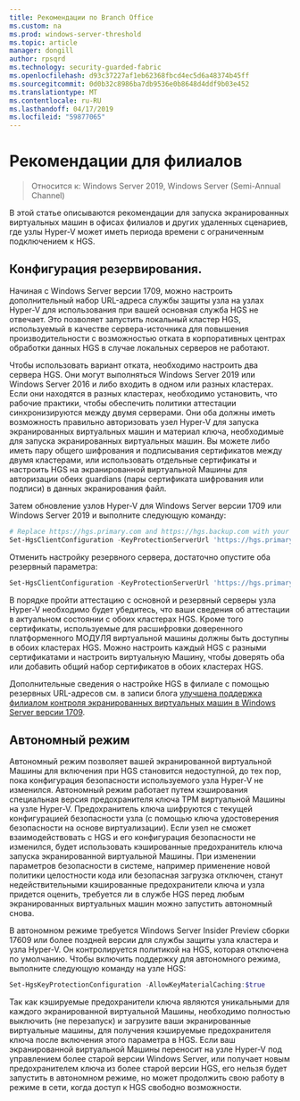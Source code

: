 ```yaml
---
title: Рекомендации по Branch Office
ms.custom: na
ms.prod: windows-server-threshold
ms.topic: article
manager: dongill
author: rpsqrd
ms.technology: security-guarded-fabric
ms.openlocfilehash: d93c37227af1eb62368fbcd4ec5d6a48374b45ff
ms.sourcegitcommit: 0d0b32c8986ba7db9536e0b8648d4ddf9b03e452
ms.translationtype: MT
ms.contentlocale: ru-RU
ms.lasthandoff: 04/17/2019
ms.locfileid: "59877065"
---
```

# <a name="branch-office-considerations"></a>Рекомендации для филиалов

> Относится к: Windows Server 2019, Windows Server (Semi-Annual Channel) 

В этой статье описываются рекомендации для запуска экранированных виртуальных машин в офисах филиалов и других удаленных сценариев, где узлы Hyper-V может иметь периода времени с ограниченным подключением к HGS.

## <a name="fallback-configuration"></a>Конфигурация резервирования.

Начиная с Windows Server версии 1709, можно настроить дополнительный набор URL-адреса службы защиты узла на узлах Hyper-V для использования при вашей основная служба HGS не отвечает.
Это позволяет запустить локальный кластер HGS, используемый в качестве сервера-источника для повышения производительности с возможностью отката в корпоративных центрах обработки данных HGS в случае локальных серверов не работают.

Чтобы использовать вариант отката, необходимо настроить два сервера HGS. Они могут выполняться Windows Server 2019 или Windows Server 2016 и либо входить в одном или разных кластерах. Если они находятся в разных кластерах, необходимо установить, что рабочие практики, чтобы обеспечить политики аттестации синхронизируются между двумя серверами. Они оба должны иметь возможность правильно авторизовать узел Hyper-V для запуска экранированных виртуальных машин и материал ключа, необходимые для запуска экранированных виртуальных машин. Вы можете либо иметь пару общего шифрования и подписывания сертификатов между двумя кластерами, или использовать отдельные сертификаты и настроить HGS на экранированной виртуальной Машины для авторизации обеих guardians (пары сертификата шифрования или подписи) в данных экранирования файл.

Затем обновление узлов Hyper-V для Windows Server версии 1709 или Windows Server 2019 и выполните следующую команду:
```powershell
# Replace https://hgs.primary.com and https://hgs.backup.com with your own domain names and protocols
Set-HgsClientConfiguration -KeyProtectionServerUrl 'https://hgs.primary.com/KeyProtection' -AttestationServerUrl 'https://hgs.primary.com/Attestation' -FallbackKeyProtectionServerUrl 'https://hgs.backup.com/KeyProtection' -FallbackAttestationServerUrl 'https://hgs.backup.com/Attestation'
```

Отменить настройку резервного сервера, достаточно опустите оба резервный параметра:
```powershell
Set-HgsClientConfiguration -KeyProtectionServerUrl 'https://hgs.primary.com/KeyProtection' -AttestationServerUrl 'https://hgs.primary.com/Attestation'
```

В порядке пройти аттестацию с основной и резервный серверы узла Hyper-V необходимо будет убедитесь, что ваши сведения об аттестации в актуальном состоянии с обоих кластерах HGS.
Кроме того сертификаты, используемые для расшифровки доверенного платформенного МОДУЛЯ виртуальной машины должны быть доступны в обоих кластерах HGS.
Можно настроить каждый HGS с разными сертификатами и настроить виртуальную Машину, чтобы доверять оба или добавить общий набор сертификатов в обоих кластерах HGS.

Дополнительные сведения о настройке HGS в филиале с помощью резервных URL-адресов см. в записи блога [улучшена поддержка филиалом контроля экранированных виртуальных машин в Windows Server версии 1709](https://blogs.technet.microsoft.com/datacentersecurity/2017/11/15/improved-branch-office-support-for-shielded-vms-in-windows-server-version-1709/).


## <a name="offline-mode"></a>Автономный режим

Автономный режим позволяет вашей экранированной виртуальной Машины для включения при HGS становится недоступной, до тех пор, пока конфигурация безопасности используемого узла Hyper-V не изменился.
Автономный режим работает путем кэширования специальная версия предохранителя ключа TPM виртуальной Машины на узле Hyper-V.
Предохранитель ключа шифруются с текущей конфигурацией безопасности узла (с помощью ключа удостоверения безопасности на основе виртуализации).
Если узел не сможет взаимодействовать с HGS и его конфигурация безопасности не изменился, будет использовать кэшированные предохранитель ключа запуска экранированной виртуальной Машины.
При изменении параметров безопасности в системе, например применение новой политики целостности кода или безопасная загрузка отключен, станут недействительными кэшированные предохранители ключа и узла придется оценить, требуется ли в службе HGS перед любым экранированных виртуальных машин можно запустить автономный снова.

В автономном режиме требуется Windows Server Insider Preview сборки 17609 или более поздней версии для службы защиты узла кластера и узла Hyper-V.
Он контролируется политикой на HGS, которая отключена по умолчанию.
Чтобы включить поддержку для автономного режима, выполните следующую команду на узле HGS:

```powershell
Set-HgsKeyProtectionConfiguration -AllowKeyMaterialCaching:$true
```

Так как кэшируемые предохранители ключа являются уникальными для каждого экранированной виртуальной Машины, необходимо полностью выключить (не перезапуск) и загрузите ваши экранированные виртуальные машины, для получения кэшируемые предохранителя ключа после включения этого параметра в HGS.
Если ваш экранированной виртуальной Машины переносит на узле Hyper-V под управлением более старой версии Windows Server, или получает новым предохранителем ключа из более старой версии HGS, его нельзя будет запустить в автономном режиме, но может продолжить свою работу в режиме в сети, когда доступ к HGS свободно возможности.
